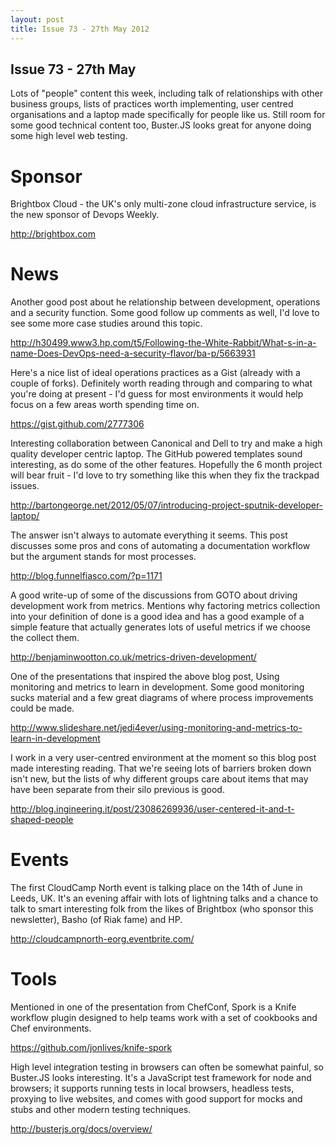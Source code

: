 ```yaml
---
layout: post
title: Issue 73 - 27th May 2012
---
```


## Issue 73 - 27th May

Lots of "people" content this week, including talk of relationships with other business groups, lists of practices worth implementing, user centred organisations and a laptop made specifically for people like us. Still room for some good technical content too, Buster.JS looks great for anyone doing some high level web testing.


Sponsor
======

Brightbox Cloud - the UK's only multi-zone cloud infrastructure service, is the new sponsor of Devops Weekly.

http://brightbox.com


News
====

Another good post about he relationship between development, operations and a security function. Some good follow up comments as well, I'd love to see some more case studies around this topic.

http://h30499.www3.hp.com/t5/Following-the-White-Rabbit/What-s-in-a-name-Does-DevOps-need-a-security-flavor/ba-p/5663931


Here's a nice list of ideal operations practices as a Gist (already with a couple of forks). Definitely worth reading through and comparing to what you're doing at present - I'd guess for most environments it would help focus on a few areas worth spending time on.

https://gist.github.com/2777306


Interesting collaboration between Canonical and Dell to try and make a high quality developer centric laptop. The GitHub powered templates sound interesting, as do some of the other features. Hopefully the 6 month project will bear fruit - I'd love to try something like this when they fix the trackpad issues.

http://bartongeorge.net/2012/05/07/introducing-project-sputnik-developer-laptop/


The answer isn't always to automate everything it seems. This post discusses some pros and cons of automating a documentation workflow but the argument stands for most processes.

http://blog.funnelfiasco.com/?p=1171


A good write-up of some of the discussions from GOTO about driving development work from metrics. Mentions why factoring metrics collection into your definition of done is a good idea and has a good example of a simple feature that actually generates lots of useful metrics if we choose the collect them.

http://benjaminwootton.co.uk/metrics-driven-development/


One of the presentations that inspired the above blog post, Using monitoring and metrics to learn in development. Some good monitoring sucks material and a few great diagrams of where process improvements could be made.

http://www.slideshare.net/jedi4ever/using-monitoring-and-metrics-to-learn-in-development


I work in a very user-centred environment at the moment so this blog post made interesting reading. That we're seeing lots of barriers broken down isn't new, but the lists of why different groups care about items that may have been separate from their silo previous is good.

http://blog.ingineering.it/post/23086269936/user-centered-it-and-t-shaped-people


Events
=====

The first CloudCamp North event is talking place on the 14th of June in Leeds, UK. It's an evening affair with lots of lightning talks and a chance to talk to smart interesting folk from the likes of Brightbox (who sponsor this newsletter), Basho (of Riak fame) and HP.

http://cloudcampnorth-eorg.eventbrite.com/


Tools
====

Mentioned in one of the presentation from ChefConf, Spork is a Knife workflow plugin designed to help teams work with a set of cookbooks and Chef environments.

https://github.com/jonlives/knife-spork


High level integration testing in browsers can often be somewhat painful, so Buster.JS looks interesting. It's a JavaScript test framework for node and browsers; it supports running tests in local browsers, headless tests, proxying to live websites, and comes with good support for mocks and stubs and other modern testing techniques.

http://busterjs.org/docs/overview/
